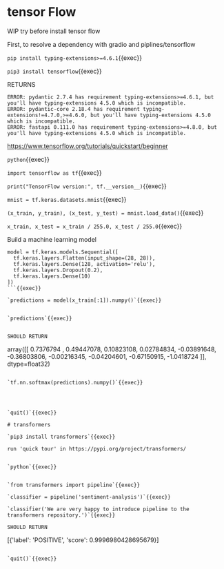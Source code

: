# tensor Flow

WIP try before install tensor flow

First, to resolve a dependency with gradio and piplines/tensorflow

`pip install typing-extensions>=4.6.1`{{exec}}


`pip3 install tensorflow`{{exec}}

RETURNS

```
ERROR: pydantic 2.7.4 has requirement typing-extensions>=4.6.1, but you'll have typing-extensions 4.5.0 which is incompatible.   
ERROR: pydantic-core 2.18.4 has requirement typing-extensions!=4.7.0,>=4.6.0, but you'll have typing-extensions 4.5.0 which is incompatible.   
ERROR: fastapi 0.111.0 has requirement typing-extensions>=4.8.0, but you'll have typing-extensions 4.5.0 which is incompatible.   
```


https://www.tensorflow.org/tutorials/quickstart/beginner


`python`{{exec}}

`import tensorflow as tf`{{exec}}

`print("TensorFlow version:", tf.__version__)`{{exec}}

`mnist = tf.keras.datasets.mnist`{{exec}}


`(x_train, y_train), (x_test, y_test) = mnist.load_data()`{{exec}}


`x_train, x_test = x_train / 255.0, x_test / 255.0`{{exec}}


Build a machine learning model
```
model = tf.keras.models.Sequential([
  tf.keras.layers.Flatten(input_shape=(28, 28)),
  tf.keras.layers.Dense(128, activation='relu'),
  tf.keras.layers.Dropout(0.2),
  tf.keras.layers.Dense(10)
])
```{{exec}}

`predictions = model(x_train[:1]).numpy()`{{exec}}


`predictions`{{exec}}


SHOULD RETURN
 ```
array([[ 0.7376794 ,  0.49447078,  0.10823108,  0.02784834, -0.03891648,
        -0.36803806, -0.00216345, -0.04204601, -0.67150915, -1.0418724 ]],
      dtype=float32)

 ```

`tf.nn.softmax(predictions).numpy()`{{exec}}




`quit()`{{exec}}

# transformers

`pip3 install transformers`{{exec}}

run 'quick tour' in https://pypi.org/project/transformers/


`python`{{exec}}


`from transformers import pipeline`{{exec}}

`classifier = pipeline('sentiment-analysis')`{{exec}}

`classifier('We are very happy to introduce pipeline to the transformers repository.')`{{exec}}

SHOULD RETURN

```
[{'label': 'POSITIVE', 'score': 0.9996980428695679}]

```

`quit()`{{exec}}
